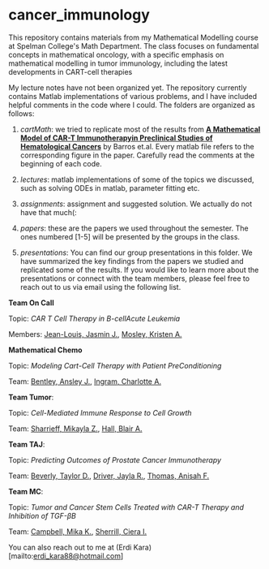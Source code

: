 # cancer_immunology
This repository contains materials from my Mathematical Modelling course at Spelman College's Math Department. The class focuses on fundamental concepts in mathematical oncology, 
with a specific emphasis on mathematical modelling in tumor immunology, including the latest developments in CART-cell therapies

My lecture notes have not been organized yet. The repository currently contains Matlab implementations of various problems, and I have included helpful 
comments in the code where I could. The folders are organized as follows:

1.  *cartMath*: we tried to replicate most of the results from **[A Mathematical Model of CAR-T Immunotherapyin Preclinical Studies of Hematological Cancers](https://pubmed.ncbi.nlm.nih.gov/34208323/)** by Barros et.al. Every matlab file refers to the corresponding figure in the paper. Carefully read the comments at the beginning of each code.

2.  *lectures*: matlab implementations of some of the topics we discussed, such as solving ODEs in matlab, parameter fitting etc.

3.  *assignments*: assignment and suggested solution. We actually do not have that much(:

4.  *papers*: these are the papers we used throughout the semester. The ones numbered [1-5] will be presented by the groups in the class.

5.  *presentations*: You can find our group presentations in this folder. We have summarized the key findings from the papers we studied and replicated some of the results. If you would like to learn more about the presentations or connect with the team members, please feel free to reach out to us via email using the following list.


**Team On Call**

Topic: *CAR T Cell Therapy in B-cellAcute Leukemia*

Members: [Jean-Louis, Jasmin J.](mailto:jasmin.jeanlouis@spelman.edu), [Mosley, Kristen A.](mailto:kristen.mosley@spelman.edu)


**Mathematical Chemo**

Topic: *Modeling Cart-Cell Therapy with Patient PreConditioning*

Team: [Bentley, Ansley J.](mailto:abentle1@spelman.edu), [Ingram, Charlotte A.](mailto:cingram6@spelman.edu)

**Team Tumor**: 

Topic: *Cell-Mediated Immune Response to Cell Growth*

Team: [Sharrieff, Mikayla Z.](mailto:msharrie@spelman.edu), [Hall, Blair A.](mailto:bhall20@spelman.edu) 


**Team TAJ**: 

Topic: *Predicting Outcomes of Prostate Cancer Immunotherapy*

Team: [Beverly, Taylor D.](mailto:tbeverly@spelman.edu), [Driver, Jayla R.](mailto:jdriver@spelman.edu), [Thomas, Anisah F.](mailto:athom127@spelman.edu)


**Team MC**: 

Topic: *Tumor and Cancer Stem Cells Treated with CAR-T Therapy and Inhibition of TGF-βB*

Team: [Campbell, Mika K.](mailto:mikacampbell@spelman.edu), [Sherrill, Ciera I.](mailto:cierasherrill@spelman.edu)


You can also reach out to me at (Erdi Kara)[mailto:erdi_kara88@hotmail.com]

